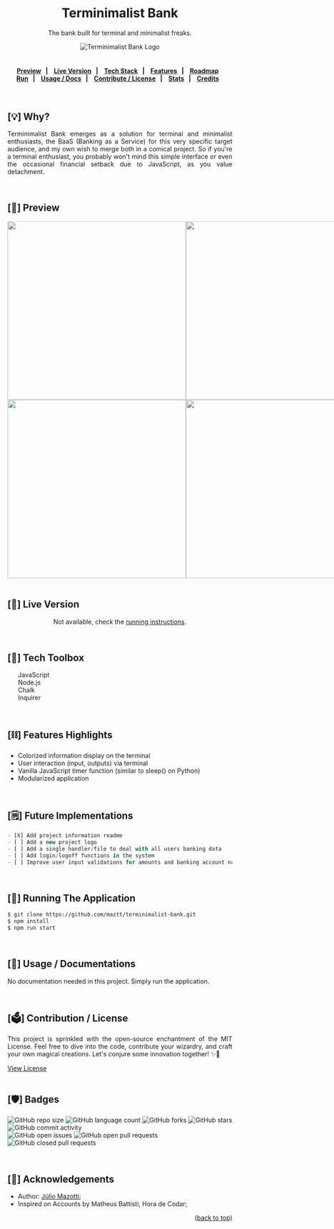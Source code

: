 <a name="readme-top"></a>

<h1 align="center">
    Terminimalist Bank
</h1>
<p align="center">
    The bank built for terminal and minimalist freaks.
</p>

<div align="center">
    <img src="" alt="Terminimalist Bank Logo" />
</div>
<br>

<h4 align="center">
    <p align="center">
      <a href="#-preview">Preview</a>&nbsp;&nbsp;&nbsp;|&nbsp;&nbsp;&nbsp;
      <a href="#-live-version">Live Version</a>&nbsp;&nbsp;&nbsp;|&nbsp;&nbsp;&nbsp;
      <a href="#-techstack">Tech Stack</a>&nbsp;&nbsp;&nbsp;|&nbsp;&nbsp;&nbsp;
      <a href="#-features-highlights">Features</a>&nbsp;&nbsp;&nbsp;|&nbsp;&nbsp;&nbsp;
      <a href="#-future-implementations">Roadmap</a>&nbsp;&nbsp;&nbsp;
        <br>
      <a href="#-running-the-app">Run</a>&nbsp;&nbsp;&nbsp;|&nbsp;&nbsp;&nbsp;
      <a href="#-usage-docs">Usage / Docs</a>&nbsp;&nbsp;&nbsp;|&nbsp;&nbsp;&nbsp;
      <a href="#-contribution-license">Contribute / License</a>&nbsp;&nbsp;&nbsp;|&nbsp;&nbsp;&nbsp;
      <a href="#-badges">Stats</a>&nbsp;&nbsp;&nbsp;|&nbsp;&nbsp;&nbsp;
      <a href="#-acknowledgements">Credits</a>&nbsp;&nbsp;&nbsp;
  </p>
</h4>
<br>

## [:bulb:] Why?

<p align="justify">
    Terminimalist Bank emerges as a solution for terminal and minimalist enthusiasts, the BaaS (Banking as a Service) for this very specific target audience, and my own wish to merge both in a comical project. So if you're a terminal enthusiast, you probably won't mind this simple interface or even the occasional financial setback due to JavaScript, as you value detachment.
</p>
<br>

## [:telescope:] Preview <a name="-preview">

<div align="center" style="display: flex; flex-direction: row;">
  <img src="https://cdn.discordapp.com/attachments/1145795450201440376/1146165638075781323/terminimalist-bank.png" width=400px />
  <img src="https://cdn.discordapp.com/attachments/1145795450201440376/1146165638306484427/terminimalist-bank-2.png" width=400px />
</div>
<div align="center" style="display: flex; flex-direction: row;">
  <img src="https://cdn.discordapp.com/attachments/1145795450201440376/1146165638537162923/terminimalist-bank-3.png" width=400px />
  <img src="https://cdn.discordapp.com/attachments/1145795450201440376/1146165638801395832/terminimalist-bank-4.png" width=400px />
</div>
<br>

## [:link:] Live Version <a name="-live-version">

<p align="center">
    Not available, check the <a href="#-running-the-app">running instructions</a>.
</p>
<br>

## [:toolbox:] Tech Toolbox <a name="-techstack">

<ul style="list-style-type: none;">
    <li> JavaScript
    <li> Node.js
    <li> Chalk
    <li> Inquirer
</ul>
<br>

## [:chains:] Features Highlights <a name="-features-highlights">

<ul>
    <li> Colorized information display on the terminal
    <li> User interaction (input, outputs) via terminal
    <li> Vanilla JavaScript timer function (similar to sleep() on Python)
    <li> Modularized application 
</ul>
<br>

## [:spiral_notepad:] Future Implementations <a name="-future-implementations">

```javascript
- [X] Add project information readme
- [ ] Add a new project logo
- [ ] Add a single handler/file to deal with all users banking data
- [ ] Add login/logoff functions in the system
- [ ] Improve user input validations for amounts and banking account names
```

<br>

## [:key:] Running The Application <a name="-running-the-app">

```sh
$ git clone https://github.com/maztt/terminimalist-bank.git
$ npm install
$ npm run start
```

<br>

## [:page_facing_up:] Usage / Documentations <a name="-usage-docs">

<p align="justify">
    No documentation needed in this project. Simply run the application.
</p>
<br>

## [:ballot_box:] Contribution / License <a name="-contribution-license">

<p align="justify">
    This project is sprinkled with the open-source enchantment of the MIT License. Feel free to dive into the code, contribute your wizardry, and craft your own magical creations. Let's conjure some innovation together! ✨🔮
</p>

<a href="https://github.com/maztt/terminimalist-bank/blob/main/LICENSE">View License</a>
<br>
<br>

## [:shield:] Badges <a name="-badges">

![GitHub repo size](https://img.shields.io/github/repo-size/maztt/terminimalist-bank?style=for-the-badge)
![GitHub language count](https://img.shields.io/github/languages/count/maztt/terminimalist-bank?style=for-the-badge)
![GitHub forks](https://img.shields.io/github/forks/maztt/terminimalist-bank?style=for-the-badge)
![GitHub stars](https://img.shields.io/github/stars/maztt/terminimalist-bank?style=for-the-badge)
![GitHub commit activity](https://img.shields.io/github/commit-activity/y/maztt/terminimalist-bank?style=for-the-badge)
<br>
![GitHub open issues](https://img.shields.io/github/issues/maztt/terminimalist-bank?style=for-the-badge)
![GitHub open pull requests](https://img.shields.io/github/issues-pr-raw/maztt/terminimalist-bank?style=for-the-badge)
![GitHub closed pull requests](https://img.shields.io/github/issues-pr-closed-raw/maztt/terminimalist-bank?style=for-the-badge)

<br>

## [:handshake:] Acknowledgements <a name="-acknowledgements">

<ul>
    <li>Author: <a href="https://www.github.com/maztt">Júlio Mazotti</a>;
    <li>Inspired on Accounts by Matheus Battisti, Hora de Codar;
</ul>

<p align="right">(<a href="#readme-top">back to top</a>)</p>
